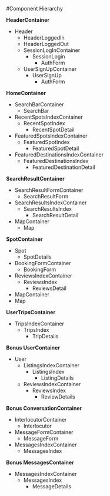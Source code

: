 #Component Hierarchy

**HeaderContainer**
* Header
  * HeaderLoggedIn
  * HeaderLoggedOut
  * SessionLogInContainer
    * SessionLogin
      * AuthForm
  * UserSignUpContainer
    * UserSignUp
      * AuthForm

**HomeContainer**
* SearchBarContainer
  * SearchBar
* RecentSpotsIndexContainer
  * RecentSpotIndex
    * RecentSpotDetail
* FeaturedSpotsIndexContainer
  * FeaturedSpotIndex
    * FeaturedSpotDetail
* FeaturedDestinationsIndexContainer
  * FeaturedDestinationsIndex
    * FeaturedDestinationDetail

**SearchResultContainer**
* SearchResultFormContainer
  * SearchResultForm
* SearchResultsIndexContainer
  * SearchResultsIndex
    * SearchResultDetail
* MapContainer
  * Map

**SpotContainer**
* Spot
  * SpotDetails
* BookingFormContainer
  * BookingForm
* ReviewsIndexContainer
  * ReviewsIndex
    * ReviewsDetail
* MapContainer
* Map



**UserTripsContainer**
* TripsIndexContainer
  * TripsIndex
    * TripDetails

**Bonus UserContainer**
* User
  * ListingsIndexContainer
    * ListingsIndex
      * ListingDetails
  * ReviewsIndexContainer
    * ReviewsIndex
      * ReviewDetails

**Bonus ConversationContainer**
* InterlocutorContainer
  * Interlocutor
* MessageFormContainer
  * MessageForm
* MessagesIndexContainer
  * MessagesIndex

**Bonus MessagesContainer**
* MessagesIndexContainer
  * MessagesIndex
    * MessageDetails
